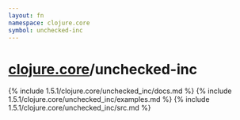 ```yaml
---
layout: fn
namespace: clojure.core
symbol: unchecked-inc
---
```


# [clojure.core](../)/unchecked-inc

{% include 1.5.1/clojure.core/unchecked_inc/docs.md %}
{% include 1.5.1/clojure.core/unchecked_inc/examples.md %}
{% include 1.5.1/clojure.core/unchecked_inc/src.md %}

